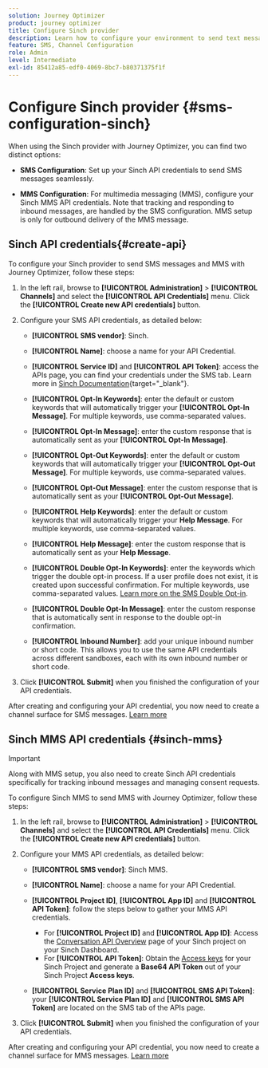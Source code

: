 ```yaml
---
solution: Journey Optimizer
product: journey optimizer
title: Configure Sinch provider
description: Learn how to configure your environment to send text messages with Journey Optimizer with Sinch
feature: SMS, Channel Configuration
role: Admin
level: Intermediate
exl-id: 85412a85-edf0-4069-8bc7-b80371375f1f
---
```

# Configure Sinch provider {#sms-configuration-sinch}

When using the Sinch provider with Journey Optimizer, you can find two distinct options:

* **SMS Configuration**: Set up your Sinch API credentials to send SMS messages seamlessly.

* **MMS Configuration**: For multimedia messaging (MMS), configure your Sinch MMS API credentials. Note that tracking and responding to inbound messages, are handled by the SMS configuration. MMS setup is only for outbound delivery of the MMS message.

## Sinch API credentials{#create-api}

To configure your Sinch provider to send SMS messages and MMS with Journey Optimizer, follow these steps:

1. In the left rail, browse to **[!UICONTROL Administration]** > **[!UICONTROL Channels]** and select the **[!UICONTROL API Credentials]** menu. Click the **[!UICONTROL Create new API credentials]** button.

1. Configure your SMS API credentials, as detailed below:

    * **[!UICONTROL SMS vendor]**: Sinch.

    * **[!UICONTROL Name]**: choose a name for your API Credential.

    * **[!UICONTROL Service ID]** and **[!UICONTROL API Token]**: access the APIs page, you can find your credentials under the SMS tab. Learn more in [Sinch Documentation](https://developers.sinch.com/docs/sms/getting-started/){target="_blank"}.

    * **[!UICONTROL Opt-In Keywords]**: enter the default or custom keywords that will automatically trigger your **[!UICONTROL Opt-In Message]**. For multiple keywords, use comma-separated values.

    * **[!UICONTROL Opt-In Message]**: enter the custom response that is automatically sent as your **[!UICONTROL Opt-In Message]**.

    * **[!UICONTROL Opt-Out Keywords]**: enter the default or custom keywords that will automatically trigger your **[!UICONTROL Opt-Out Message]**. For multiple keywords, use comma-separated values.

    * **[!UICONTROL Opt-Out Message]**: enter the custom response that is automatically sent as your **[!UICONTROL Opt-Out Message]**.

    * **[!UICONTROL Help Keywords]**: enter the default or custom keywords that will automatically trigger your **Help Message**. For multiple keywords, use comma-separated values.

    * **[!UICONTROL Help Message]**: enter the custom response that is automatically sent as your **Help Message**.

    * **[!UICONTROL Double Opt-In Keywords]**: enter the keywords which trigger the double opt-in process. If a user profile does not exist, it is created upon successful confirmation. For multiple keywords, use comma-separated values. [Learn more on the SMS Double Opt-in](https://video.tv.adobe.com/v/3427129/?learn=on).

    * **[!UICONTROL Double Opt-In Message]**: enter the custom response that is automatically sent in response to the double opt-in confirmation.

    * **[!UICONTROL Inbound Number]**: add your unique inbound number or short code. This allows you to use the same API credentials across different sandboxes, each with its own inbound number or short code.

1. Click **[!UICONTROL Submit]** when you finished the configuration of your API credentials.

After creating and configuring your API credential, you now need to create a channel surface for SMS messages. [Learn more](sms-configuration-surface.md)

## Sinch MMS API credentials {#sinch-mms}

>[!IMPORTANT]
>
> Along with MMS setup, you also need to create Sinch API credentials specifically for tracking inbound messages and managing consent requests.

To configure Sinch MMS to send MMS with Journey Optimizer, follow these steps:

1. In the left rail, browse to **[!UICONTROL Administration]** > **[!UICONTROL Channels]** and select the **[!UICONTROL API Credentials]** menu. Click the **[!UICONTROL Create new API credentials]** button.

1. Configure your MMS API credentials, as detailed below:

    * **[!UICONTROL SMS vendor]**: Sinch MMS.

    * **[!UICONTROL Name]**: choose a name for your API Credential.

    * **[!UICONTROL Project ID]**, **[!UICONTROL App ID]** and **[!UICONTROL API Token]**: follow the steps below to gather your MMS API credentials.

        * For **[!UICONTROL Project ID]** and **[!UICONTROL App ID]**: Access the [Conversation API Overview](https://dashboard.sinch.com/convapi/overview) page of your Sinch project on your Sinch Dashboard.
        * For **[!UICONTROL API Token]**: Obtain the [Access keys](https://community.sinch.com/t5/Customer-Dashboard/Sinch-Access-Keys/ta-p/12638) for your Sinch Project and generate a **Base64 API Token** out of your Sinch Project **Access keys**.

    * **[!UICONTROL Service Plan ID]** and **[!UICONTROL SMS API Token]**: your **[!UICONTROL Service Plan ID]** and **[!UICONTROL SMS API Token]** are located on the SMS tab of the APIs page.

1. Click **[!UICONTROL Submit]** when you finished the configuration of your API credentials.

After creating and configuring your API credential, you now need to create a channel surface for MMS messages. [Learn more](sms-configuration-surface.md)
